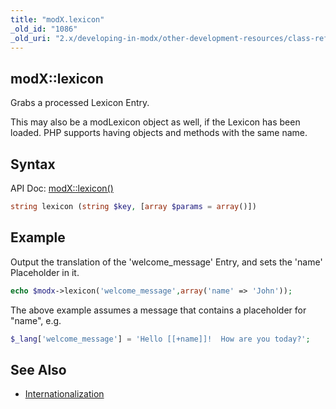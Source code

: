 ```yaml
---
title: "modX.lexicon"
_old_id: "1086"
_old_uri: "2.x/developing-in-modx/other-development-resources/class-reference/modx/modx.lexicon"
---
```


## modX::lexicon

Grabs a processed Lexicon Entry.

This may also be a modLexicon object as well, if the Lexicon has been loaded. PHP supports having objects and methods with the same name.

## Syntax

API Doc: [modX::lexicon()](http://api.modx.com/revolution/2.2/db_core_model_modx_modx.class.html#%5CmodX::lexicon())

``` php
string lexicon (string $key, [array $params = array()])
```

## Example

Output the translation of the 'welcome\_message' Entry, and sets the 'name' Placeholder in it.

``` php
echo $modx->lexicon('welcome_message',array('name' => 'John'));
```

The above example assumes a message that contains a placeholder for "name", e.g.

``` php
$_lang['welcome_message'] = 'Hello [[+name]]!  How are you today?';
```

## See Also

- [Internationalization](extending-modx/internationalization "Internationalization")
